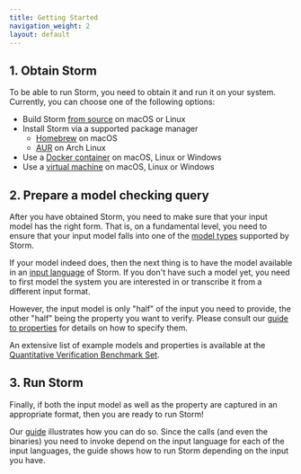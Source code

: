 ```yaml
---
title: Getting Started
navigation_weight: 2
layout: default
---
```



## 1. Obtain Storm

To be able to run Storm, you need to obtain it and run it on your system.
Currently, you can choose one of the following options:

* Build Storm [from source](documentation/obtain-storm/build.html) on macOS or Linux
* Install Storm via a supported package manager
	* [Homebrew](documentation/obtain-storm/homebrew.html) on macOS
	* [AUR](https://aur.archlinux.org/packages/stormchecker) on Arch Linux
* Use a [Docker container](documentation/obtain-storm/docker.html) on macOS, Linux or Windows
* Use a [virtual machine](documentation/obtain-storm/vm.html) on macOS, Linux or Windows

## 2. Prepare a model checking query

After you have obtained Storm, you need to make sure that your input model has the right form. That is, on a fundamental level, you need to ensure that your input model falls into one of the [model types](documentation/background/models.html) supported by Storm.

If your model indeed does, then the next thing is to have the model available in an [input language](documentation/background/languages.html) of Storm. If you don't have such a model yet, you need to first model the system you are interested in or transcribe it from a different input format.

However, the input model is only "half" of the input you need to provide, the other "half" being the property you want to verify. Please consult our [guide to properties](documentation/background/properties.html) for details on how to specify them.

An extensive list of example models and properties is available at the [Quantitative Verification Benchmark Set](http://qcomp.org/benchmarks).


## 3. Run Storm

Finally, if both the input model as well as the property are captured in an appropriate format, then you are ready to run Storm!

Our [guide](documentation/usage/running-storm.html) illustrates how you can do so. Since the calls (and even the binaries) you need to invoke depend on the input language for each of the input languages, the guide shows how to run Storm depending on the input you have.

